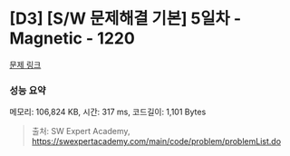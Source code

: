 # [D3] [S/W 문제해결 기본] 5일차 - Magnetic - 1220 

[문제 링크](https://swexpertacademy.com/main/code/problem/problemDetail.do?contestProbId=AV14hwZqABsCFAYD) 

### 성능 요약

메모리: 106,824 KB, 시간: 317 ms, 코드길이: 1,101 Bytes



> 출처: SW Expert Academy, https://swexpertacademy.com/main/code/problem/problemList.do